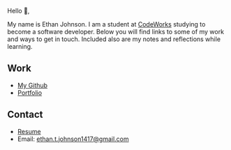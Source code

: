 Hello 👋, 

My name is Ethan Johnson. I am a student at [CodeWorks](https://boisecodeworks.com) studying to become a software developer. Below you will find links to some of my work and ways to get in touch. Included also are my notes and reflections while learning. 

## Work

  + [My Github](https://github.com/Ethan-Johnson17)
  + [Portfolio](https://Ethan-Johnson17.github.io/)

## Contact

  + [Resume](https://Ethan-Johnson17.github.io/resume)
  + Email: ethan.t.johnson1417@gmail.com
  
